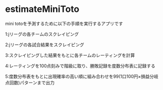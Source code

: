 # estimateMiniToto

mini totoを予測するために以下の手順を実行するアプリです

1:jリーグの各チームのスクレイピング

2:jリーグの各試合結果をスクレイピング

3:スクレイピングした結果をもとに各チームのレーティングを計算

4:レーティングを100点刻みで階級に取り、勝敗記録を度数分布表に記録する

5:度数分布表をもとに出現確率の高い順に組み合わせを99(1口100円×損益分岐点回数)パターンまで出力
